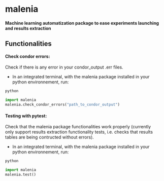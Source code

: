 # malenia
#### Machine learning automatization package to ease experiments launching and results extraction

## Functionalities

#### Check condor errors:
Check if there is any error in your condor_output .err files.
- In an integrated terminal, with the malenia package installed in your python environnement, run:

```bash
python
```
```python
import malenia
malenia.check_condor_errors("path_to_condor_output")
```

#### Testing with pytest:
Check that the malenia package functionalities work properly (currently only support results extraction functionality tests, i.e. checks that results tables are being contructed without errors).
- In an integrated terminal, with the malenia package installed in your python environnement, run:

```bash
python
```
```python
import malenia
malenia.test()
```
